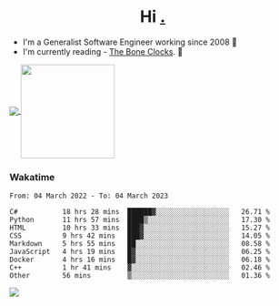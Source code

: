 <h1 align="center">Hi <a href="https://www.hackerrank.com/erasmosaraujo">.</a></h1>
 
- I'm a Generalist Software Engineer working  since 2008 🚀
- I'm currently reading - <a href="https://www.amazon.ca/Bone-Clocks-David-Mitchell/dp/0340921625">The Bone Clocks</a>. 📘
  
<p align="left">
  <a href="https://github.com/erasmosoares/github-readme-stats">
    <img
      align="center"
      src="https://github-readme-stats.vercel.app/api/top-langs/?username=erasmosoares&theme=radical&layout=compact"
    />
  </a>
  <a href="https://github.com/erasmosoares/github-readme-stats">
    <img
      align="center"
      height="165"
      src="https://github-readme-stats.vercel.app/api?username=erasmosoares&theme=radical&count_private=true&show_icons=true&custom_title=Github%20Status&hide=issues"
    />
  </a>
</p>

<!--
 ### Repo 
 
<p align="left">
 <a href="https://github.com/erasmosoares/github-readme-stats">
    <img
      align="center"
      height="165"
      src="https://github-readme-stats.vercel.app/api/pin?username=erasmosoares&repo=sample-node&title_color=fff&icon_color=f9f9f9&text_color=9f9f9f&bg_color=151515"
    />
  </a>
  <a href="https://github.com/erasmosoares/github-readme-stats">
    <img
      align="center"
      height="165"
      src="https://github-readme-stats.vercel.app/api/pin?username=erasmosoares&repo=sample-node&title_color=fff&icon_color=f9f9f9&text_color=9f9f9f&bg_color=151515"
    />
  </a>
</p>
-->

 ### Wakatime 

<!--START_SECTION:waka-->

```text
From: 04 March 2022 - To: 04 March 2023

C#           18 hrs 28 mins  ██████▓░░░░░░░░░░░░░░░░░░   26.71 %
Python       11 hrs 57 mins  ████▒░░░░░░░░░░░░░░░░░░░░   17.30 %
HTML         10 hrs 33 mins  ███▓░░░░░░░░░░░░░░░░░░░░░   15.27 %
CSS          9 hrs 42 mins   ███▓░░░░░░░░░░░░░░░░░░░░░   14.05 %
Markdown     5 hrs 55 mins   ██░░░░░░░░░░░░░░░░░░░░░░░   08.58 %
JavaScript   4 hrs 19 mins   █▓░░░░░░░░░░░░░░░░░░░░░░░   06.25 %
Docker       4 hrs 16 mins   █▓░░░░░░░░░░░░░░░░░░░░░░░   06.18 %
C++          1 hr 41 mins    ▓░░░░░░░░░░░░░░░░░░░░░░░░   02.46 %
Other        56 mins         ▒░░░░░░░░░░░░░░░░░░░░░░░░   01.36 %
```

<!--END_SECTION:waka-->

![](https://komarev.com/ghpvc/?username=erasmosoares&color=brightgreen)
